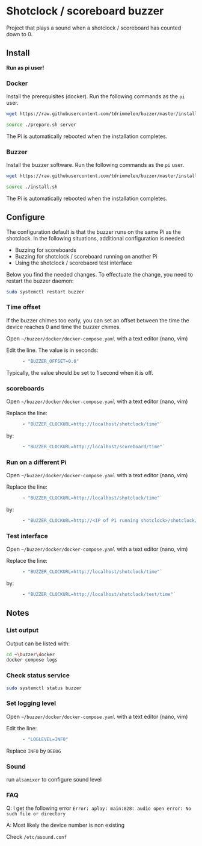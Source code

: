 # Shotclock / scoreboard buzzer

Project that plays a sound when a shotclock / scoreboard has counted down to 0.

## Install

**Run as pi user!**

### Docker

Install the prerequisites (docker). Run the following commands as the `pi` user.

``` bash
wget https://raw.githubusercontent.com/tdrimmelen/buzzer/master/install/prepare.sh

source ./prepare.sh server
```

The Pi is automatically rebooted when the installation completes.

### Buzzer

Install the buzzer software. Run the following commands as the `pi` user.

``` bash
wget https://raw.githubusercontent.com/tdrimmelen/buzzer/master/install/install.sh

source ./install.sh
```

The Pi is automatically rebooted when the installation completes.

## Configure

The configuration default is that the buzzer runs on the same Pi as the shotclock. In the following situations, additional configuration is needed:

- Buzzing for scoreboards
- Buzzing for shotclock / scoreboard running on another Pi
- Using the shotclock / scorebaord test interface

Below you find the needed changes. To effectuate the change, you need to restart the buzzer daemon:

``` bash
sudo systemctl restart buzzer
```

### Time offset

If the buzzer chimes too early, you can set an offset between the time the device reaches 0 and time the buzzer chimes.

Open `~/buzzer/docker/docker-compose.yaml` with a text editor (nano, vim)

Edit the line. The value is in seconds:

``` yaml
      - "BUZZER_OFFSET=0.0"
```

Typically, the value should be set to 1 second when it is off.

### scoreboards

Open `~/buzzer/docker/docker-compose.yaml` with a text editor (nano, vim)

Replace the line:

``` yaml
      - "BUZZER_CLOCKURL=http://localhost/shotclock/time"`
```

by:

``` yaml
      - "BUZZER_CLOCKURL=http://localhost/scoreboard/time"`
```

### Run on a different Pi

Open `~/buzzer/docker/docker-compose.yaml` with a text editor (nano, vim)

Replace the line:


``` yaml
      - "BUZZER_CLOCKURL=http://localhost/shotclock/time"`
```

by:

``` yaml
      - "BUZZER_CLOCKURL=http://<IP of Pi running shotclock>/shotclock/time"`
```

### Test interface

Open `~/buzzer/docker/docker-compose.yaml` with a text editor (nano, vim)

Replace the line:


``` yaml
      - "BUZZER_CLOCKURL=http://localhost/shotclock/time"`
```

by:

``` yaml
      - "BUZZER_CLOCKURL=http://localhost/shotclock/test/time"`
```

## Notes

### List output

Output can be listed with:

``` bash
cd ~\buzzer\docker
docker compose logs
```

### Check status service

``` bash
sudo systemctl status buzzer
```

### Set logging level

Open `~/buzzer/docker/docker-compose.yaml` with a text editor (nano, vim)

Edit the line:


``` yaml
      - "LOGLEVEL=INFO"
```

Replace `INFO` by `DEBUG`

### Sound

run `alsamixer` to configure sound level

### FAQ

Q: I get the following error `Error: aplay: main:828: audio open error: No such file or directory`

A:
Most likely the device number is non existing

Check `/etc/asound.conf`
